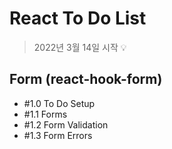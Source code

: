 # React To Do List
>  2022년 3월 14일 시작 💡

## Form (react-hook-form)
- #1.0 To Do Setup
- #1.1 Forms
- #1.2 Form Validation
- #1.3 Form Errors